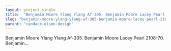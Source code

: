 ```yaml
---
layout: project_single
title:  "Benjamin Moore Ylang Ylang Af-305. Benjamin Moore Lacey Pearl 2108-70. Benjamin…"
slug: "benjamin-moore-ylang-ylang-af-305-benjamin-moore-lacey-pearl-2108-70-benjamin"
parent: "candace-olsen-design"
---
```

Benjamin Moore Ylang Ylang Af-305. Benjamin Moore Lacey Pearl 2108-70. Benjamin…